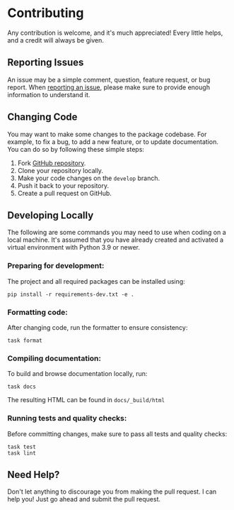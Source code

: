 # Contributing

Any contribution is welcome, and it's much appreciated! Every little helps,
and a credit will always be given.

## Reporting Issues

An issue may be a simple comment, question, feature request, or bug report.
When [reporting an issue](https://github.com/dralshehri/hijri-converter/issues/new),
please make sure to provide enough information to understand it.

## Changing Code

You may want to make some changes to the package codebase. For example, to fix a bug,
to add a new feature, or to update documentation.
You can do so by following these simple steps:
1. Fork [GitHub repository](https://github.com/dralshehri/hijri-converter).
2. Clone your repository locally.
3. Make your code changes on the `develop` branch.
4. Push it back to your repository.
5. Create a pull request on GitHub.

## Developing Locally

The following are some commands you may need to use when coding on a local machine.
It's assumed that you have already created and activated a virtual environment with
Python 3.9 or newer.

### Preparing for development:

The project and all required packages can be installed using:

```shell
pip install -r requirements-dev.txt -e .
```

### Formatting code:

After changing code, run the formatter to ensure consistency:

```shell
task format
```

### Compiling documentation:

To build and browse documentation locally, run:

```shell
task docs
```

The resulting HTML can be found in `docs/_build/html`

### Running tests and quality checks:

Before committing changes, make sure to pass all tests and quality checks:

```shell
task test
task lint
```

## Need Help?
Don't let anything to discourage you from making the pull request.
I can help you! Just go ahead and submit the pull request.
